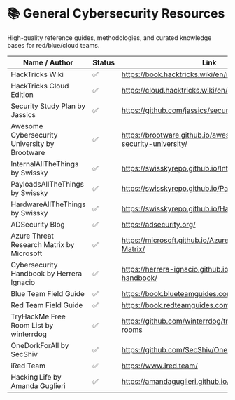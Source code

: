 # 📚 General Cybersecurity Resources

High-quality reference guides, methodologies, and curated knowledge bases for red/blue/cloud teams.

| Name / Author                              | Status | Link                                                               |
|-------------------------------------------|--------|--------------------------------------------------------------------|
| HackTricks Wiki                            | ✅     | https://book.hacktricks.wiki/en/index.html                         |
| HackTricks Cloud Edition                   | ✅     | https://cloud.hacktricks.wiki/en/index.html                        |
| Security Study Plan by Jassics           | ✅     | https://github.com/jassics/security-study-plan                     |
| Awesome Cybersecurity University by Brootware | ✅ | https://brootware.github.io/awesome-cyber-security-university/     |
| InternalAllTheThings by Swissky           | ✅     | https://swisskyrepo.github.io/InternalAllTheThings/                |
| PayloadsAllTheThings by Swissky           | ✅     | https://swisskyrepo.github.io/PayloadsAllTheThings/                |
| HardwareAllTheThings by Swissky            | ✅     | https://swisskyrepo.github.io/HardwareAllTheThings/                |
| ADSecurity Blog                            | ✅     | https://adsecurity.org/                                            |
| Azure Threat Research Matrix by Microsoft | ✅     | https://microsoft.github.io/Azure-Threat-Research-Matrix/          |
| Cybersecurity Handbook by Herrera Ignacio | ✅     | https://herrera-ignacio.github.io/cybersecurity-handbook/          |
| Blue Team Field Guide | ✅     | https://book.blueteamguides.com/         |
| Red Team Field Guide | ✅     | https://book.redteamguides.com/          |
| TryHackMe Free Room List by winterrdog | ✅     | https://github.com/winterrdog/tryhackme-free-rooms                    |
| OneDorkForAll by SecShiv                       | ✅     | https://github.com/SecShiv/OneDorkForAll       |
| iRed Team          | ✅     | https://www.ired.team/ |
| Hacking Life by Amanda Guglieri | ✅     | https://amandaguglieri.github.io/hackinglife/ |
